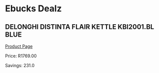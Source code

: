 
# Ebucks Dealz
## DELONGHI DISTINTA FLAIR KETTLE KBI2001.BL BLUE
[Product Page](https://www.ebucks.com/web/shop/productSelected.do?prodId=1151198082&catId=1157551679)

Price: R1769.00

Savings: 231.0


	